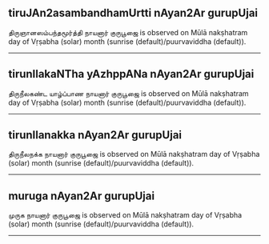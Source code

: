 ## tiruJAn2asambandhamUrtti nAyan2Ar gurupUjai

திருஞானஸம்பந்தமூர்த்தி நாயனார் குருபூஜை is observed on Mūlā nakṣhatram day of Vṛṣabha (solar) month (sunrise (default)/puurvaviddha (default)).


---
## tirunIlakaNTha yAzhppANa nAyan2Ar gurupUjai

திருநீலகண்ட யாழ்ப்பாண நாயனார் குருபூஜை is observed on Mūlā nakṣhatram day of Vṛṣabha (solar) month (sunrise (default)/puurvaviddha (default)).


---
## tirunIlanakka nAyan2Ar gurupUjai

திருநீலநக்க நாயனார் குருபூஜை is observed on Mūlā nakṣhatram day of Vṛṣabha (solar) month (sunrise (default)/puurvaviddha (default)).


---
## muruga nAyan2Ar gurupUjai

முருக நாயனார் குருபூஜை is observed on Mūlā nakṣhatram day of Vṛṣabha (solar) month (sunrise (default)/puurvaviddha (default)).


---

